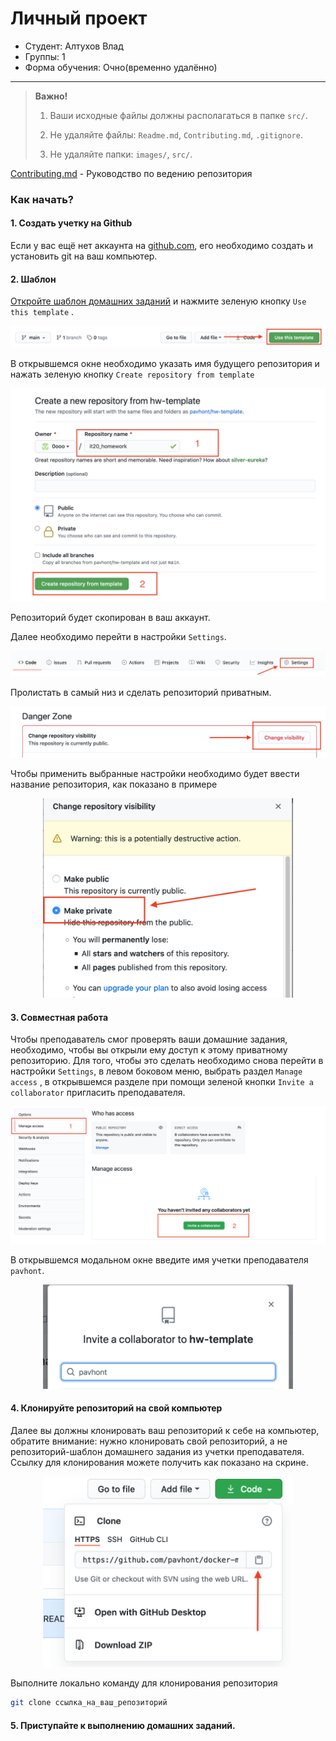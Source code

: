 # Личный проект

- Студент: Алтухов Влад
- Группы: 1
- Форма обучения: Очно(временно удалённо)



------



> **Важно!** 
>
> 1. Ваши исходные файлы должны располагаться в папке `src/`.
>
> 2. Не удаляйте файлы: `Readme.md`, `Contributing.md`, `.gitignore`.
> 3. Не удаляйте папки: `images/`, `src/`.



[Contributing.md](./Contributing.md) -  Руководство по ведению репозитория



### Как начать?



#### 1. Создать учетку на Github

Если у вас ещё нет аккаунта на [github.com](https://github.com/join), его необходимо создать и установить git на ваш компьютер.



#### 2. Шаблон

[Откройте шаблон домашних заданий](https://github.com/pavhont/hw-template) и нажмите зеленую кнопку `Use this template` . 

<p align="center"><img src="./images/use_template.png" alt="use_template" /></p>

В открывшемся окне необходимо указать имя будущего репозитория и нажать зеленую кнопку `Create repository from template`

<p align="center"><img src="./images/create_repo.png" alt="create_repo" /></p>

Репозиторий будет скопирован в ваш аккаунт.



Далее необходимо перейти в настройки `Settings`. 

<p align="center"><img src="./images/settings_button.png" alt="settings_button" /></p>



Пролистать в самый низ и сделать репозиторий приватным.

<p align="center"><img src="./images/change_visibility_button.png" alt="change_visibility_button" /></p>


Чтобы применить выбранные настройки необходимо будет ввести название репозитория, как показано в примере

<p align="center"><img src="./images/make_private.png" alt="make_private" width="400" /></p>





#### 3. Совместная работа 

Чтобы преподаватель смог проверять ваши домашние задания, необходимо, чтобы вы открыли ему доступ к этому приватному репозиторию. Для того, чтобы это сделать необходимо снова перейти в настройки `Settings`, в левом боковом меню, выбрать раздел `Manage access` , в открывшемся разделе при помощи зеленой кнопки `Invite a collaborator` пригласить преподавателя.  

<p align="center"><img src="./images/manage_access.png" alt="manage_access" /></p>



В открывшемся модальном окне введите имя учетки преподавателя `pavhont`. 

<p align="center"><img src="./images/invite.png" alt="invite" width="400" /></p>





#### 4. Клонируйте репозиторий на свой компьютер

Далее вы должны клонировать ваш репозиторий к себе на компьютер, обратите внимание: нужно клонировать свой репозиторий, а не репозиторий-шаблон домашнего задания из учетки преподавателя. Ссылку для клонирования можете получить как показано на скрине.

<p align="center"><img src="./images/git_clone.png" alt="git_clone" width="400" /></p>

Выполните локально команду для клонирования репозитория 

```bash
git clone ссылка_на_ваш_репозиторий
```



#### 5. Приступайте к выполнению домашних заданий.

